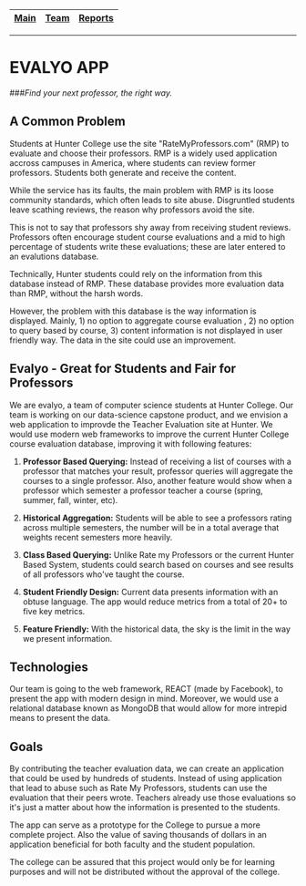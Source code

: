 [Main](#) | [Team](../master/blurbs/team.md) | [Reports](../master/weekly_reports/)
------------ | ------------- | -------------
---
# EVALYO APP

###*Find your next professor, the right way.*

## A Common Problem

Students at Hunter College use the site "RateMyProfessors.com" (RMP) to evaluate and choose their professors. RMP is a widely used application accross campuses in America, where students can review former professors. Students both generate and receive the content.

While the service has its faults, the main problem with RMP is its loose community standards, which often leads to site abuse. Disgruntled students leave scathing reviews, the reason why professors avoid the site.

This is not to say that professors shy away from receiving student reviews. Professors often encourage student course evaluations and a mid to high percentage of students write these evaluations; these are later entered to an evalutions database.

Technically, Hunter students could rely on the information from this database instead of RMP. These database provides more evaluation data than RMP, without the harsh words.

However, the problem with this database is the way information is displayed. Mainly, 1) no option to aggregate course evaluation , 2) no option to query based by course, 3) content information is not displayed in user friendly way. The data in the site could use an improvement.

## Evalyo - Great for Students and Fair for Professors

We are evalyo, a team of computer science students at Hunter College. Our team is working on our data-science capstone product, and we envision a web application to improvde the Teacher Evaluation site at Hunter. We would use modern web frameworks to improve the current Hunter College course evaluation database, improving it with following features:

1. **Professor Based Querying:** Instead of receiving a list of courses with a professor that matches your result, professor queries will aggregate the courses to a single professor. Also, another feature would show when a professor which semester a professor teacher a course (spring, summer, fall, winter, etc).

2. **Historical Aggregation:** Students will be able to see a professors rating across multiple semesters, the number will be in a total average that weights recent semesters more heavily.

3. **Class Based Querying:** Unlike Rate my Professors or the current Hunter Based System, students could search based on courses and see results of all professors who've taught the course.

4. **Student Friendly Design:** Current data presents information with an obtuse language. The app would reduce metrics from a total of 20+ to five key metrics.

5. **Feature Friendly:** With the historical data, the sky is the limit in the way we present information.

## Technologies

Our team is going to the web framework, REACT (made by Facebook), to present the app with modern design in mind. Moreover, we would use a relational database known as MongoDB that would allow for more intrepid means to present the data.

## Goals

By contributing the teacher evaluation data, we can create an application that could be used by hundreds of students. Instead of using application that lead to abuse such as Rate My Professors, students can use the evaluation that their peers wrote. Teachers already use those evaluations so it's just a matter about how the information is presented to the students.

The app can serve as a prototype for the College to pursue a more complete project. Also the value of saving thousands of dollars in an application beneficial for both faculty and the student population.

The college can be assured that this project would only be for learning purposes and will not be distributed without the approval of the college.
